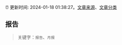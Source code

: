 :alarm_clock: 更新时间: 2024-01-18 01:38:27。[文章来源](/README.md)、[文章分类](/TAGS.md)

## 报告


> 关键字：`报告`、`月报`



